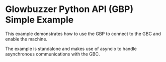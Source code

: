# Glowbuzzer Python API (GBP) Simple Example

This example demonstrates how to use the GBP to connect to the GBC and enable the machine.

The example is standalone and makes use of asyncio to handle asynchronous communications with the GBC.

